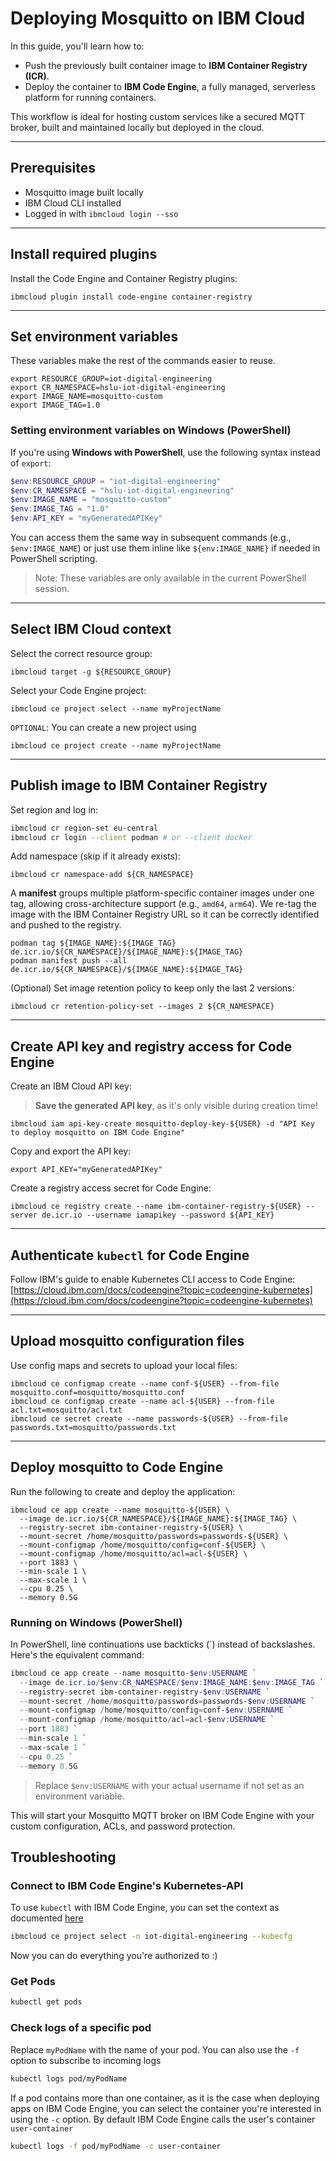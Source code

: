 # Deploying Mosquitto on IBM Cloud

In this guide, you'll learn how to:

- Push the previously built container image to **IBM Container Registry (ICR)**.
- Deploy the container to **IBM Code Engine**, a fully managed, serverless platform for running containers.

This workflow is ideal for hosting custom services like a secured MQTT broker, built and maintained locally but deployed in the cloud.

---

## Prerequisites

- Mosquitto image built locally
- IBM Cloud CLI installed
- Logged in with `ibmcloud login --sso`

---

## Install required plugins

Install the Code Engine and Container Registry plugins:

```
ibmcloud plugin install code-engine container-registry
```

---

## Set environment variables

These variables make the rest of the commands easier to reuse.

```
export RESOURCE_GROUP=iot-digital-engineering
export CR_NAMESPACE=hslu-iot-digital-engineering
export IMAGE_NAME=mosquitto-custom
export IMAGE_TAG=1.0
```

### Setting environment variables on Windows (PowerShell)

If you're using **Windows with PowerShell**, use the following syntax instead of `export`:

```powershell
$env:RESOURCE_GROUP = "iot-digital-engineering"
$env:CR_NAMESPACE = "hslu-iot-digital-engineering"
$env:IMAGE_NAME = "mosquitto-custom"
$env:IMAGE_TAG = "1.0"
$env:API_KEY = "myGeneratedAPIKey"
```

You can access them the same way in subsequent commands (e.g., `$env:IMAGE_NAME`) or just use them inline like `${env:IMAGE_NAME}` if needed in PowerShell scripting.

> Note: These variables are only available in the current PowerShell session.

---

## Select IBM Cloud context

Select the correct resource group:

```
ibmcloud target -g ${RESOURCE_GROUP}
```

Select your Code Engine project:

```
ibmcloud ce project select --name myProjectName
```

`OPTIONAL`: You can create a new project using

```
ibmcloud ce project create --name myProjectName
```

---

## Publish image to IBM Container Registry

Set region and log in:

```bash
ibmcloud cr region-set eu-central
ibmcloud cr login --client podman # or --client docker
```

Add namespace (skip if it already exists):

```
ibmcloud cr namespace-add ${CR_NAMESPACE}
```

A **manifest** groups multiple platform-specific container images under one tag, allowing cross-architecture support (e.g., `amd64`, `arm64`). We re-tag the image with the IBM Container Registry URL so it can be correctly identified and pushed to the registry.

```
podman tag ${IMAGE_NAME}:${IMAGE_TAG} de.icr.io/${CR_NAMESPACE}/${IMAGE_NAME}:${IMAGE_TAG}
podman manifest push --all de.icr.io/${CR_NAMESPACE}/${IMAGE_NAME}:${IMAGE_TAG}
```

(Optional) Set image retention policy to keep only the last 2 versions:

```
ibmcloud cr retention-policy-set --images 2 ${CR_NAMESPACE}
```

---

## Create API key and registry access for Code Engine

Create an IBM Cloud API key:

> **Save the generated API key**, as it's only visible during creation time!

```
ibmcloud iam api-key-create mosquitto-deploy-key-${USER} -d "API Key to deploy mosquitto on IBM Code Engine"
```

Copy and export the API key:

```
export API_KEY="myGeneratedAPIKey"
```

Create a registry access secret for Code Engine:

```
ibmcloud ce registry create --name ibm-container-registry-${USER} --server de.icr.io --username iamapikey --password ${API_KEY}
```

---

## Authenticate `kubectl` for Code Engine

Follow IBM's guide to enable Kubernetes CLI access to Code Engine: <br />
[https://cloud.ibm.com/docs/codeengine?topic=codeengine-kubernetes](https://cloud.ibm.com/docs/codeengine?topic=codeengine-kubernetes)

---

## Upload mosquitto configuration files

Use config maps and secrets to upload your local files:

```
ibmcloud ce configmap create --name conf-${USER} --from-file mosquitto.conf=mosquitto/mosquitto.conf
ibmcloud ce configmap create --name acl-${USER} --from-file acl.txt=mosquitto/acl.txt
ibmcloud ce secret create --name passwords-${USER} --from-file passwords.txt=mosquitto/passwords.txt
```

---

## Deploy mosquitto to Code Engine

Run the following to create and deploy the application:

```
ibmcloud ce app create --name mosquitto-${USER} \
  --image de.icr.io/${CR_NAMESPACE}/${IMAGE_NAME}:${IMAGE_TAG} \
  --registry-secret ibm-container-registry-${USER} \
  --mount-secret /home/mosquitto/passwords=passwords-${USER} \
  --mount-configmap /home/mosquitto/config=conf-${USER} \
  --mount-configmap /home/mosquitto/acl=acl-${USER} \
  --port 1883 \
  --min-scale 1 \
  --max-scale 1 \
  --cpu 0.25 \
  --memory 0.5G
```

### Running on Windows (PowerShell)

In PowerShell, line continuations use backticks (\`) instead of backslashes. Here's the equivalent command:

```powershell
ibmcloud ce app create --name mosquitto-$env:USERNAME `
  --image de.icr.io/$env:CR_NAMESPACE/$env:IMAGE_NAME:$env:IMAGE_TAG `
  --registry-secret ibm-container-registry-$env:USERNAME `
  --mount-secret /home/mosquitto/passwords=passwords-$env:USERNAME `
  --mount-configmap /home/mosquitto/config=conf-$env:USERNAME `
  --mount-configmap /home/mosquitto/acl=acl-$env:USERNAME `
  --port 1883 `
  --min-scale 1 `
  --max-scale 1 `
  --cpu 0.25 `
  --memory 0.5G
```

> Replace `$env:USERNAME` with your actual username if not set as an environment variable.

This will start your Mosquitto MQTT broker on IBM Code Engine with your custom configuration, ACLs, and password protection.

## Troubleshooting

### Connect to IBM Code Engine's Kubernetes-API

To use `kubectl` with IBM Code Engine, you can set the context as documented [here](https://cloud.ibm.com/docs/codeengine?topic=codeengine-kubernetes)

```bash
ibmcloud ce project select -n iot-digital-engineering --kubecfg
```

Now you can do everything you're authorized to :)

### Get Pods

```bash
kubectl get pods
```

### Check logs of a specific pod

Replace `myPodName` with the name of your pod. You can also use the `-f` option to subscribe to incoming logs

```bash
kubectl logs pod/myPodName
```

If a pod contains more than one container, as it is the case when deploying apps on IBM Code Engine, you can select the container you're interested in using the `-c` option. By default IBM Code Engine calls the user's container `user-container`

```bash
kubectl logs -f pod/myPodName -c user-container
```
